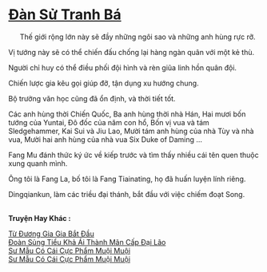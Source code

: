 <a href="https://truyentiki.com/dan-su-tranh-ba.33795/" title="Đàn Sử Tranh Bá"><h1>Đàn Sử Tranh Bá</h1></a><div style="display:table"><img align="right" style="float: left; padding: 10px;" src="https://truyentiki.com/images/story/200x260/33795.jpg" alt="">Thế giới rộng lớn này sẽ đầy những ngôi sao và những anh hùng rực rỡ. <p></p> Vị tướng này sẽ có thể chiến đấu chống lại hàng ngàn quân với một kẻ thù. <p></p> Người chỉ huy có thể điều phối đội hình và rèn giũa linh hồn quân đội. <p></p> Chiến lược gia kêu gọi giúp đỡ, tận dụng xu hướng chung. <p></p> Bộ trưởng văn học cũng đã ổn định, và thời tiết tốt. <p></p> Các anh hùng thời Chiến Quốc, Ba anh hùng thời nhà Hán, Hai mươi bốn tướng của Yuntai, Đô đốc của năm con hổ, Bốn vị vua và tám Sledgehammer, Kai Sui và Jiu Lao, Mười tám anh hùng của nhà Tùy và nhà vua, Mười hai anh hùng của nhà vua Six Duke of Daming ... <p></p> Fang Mu đánh thức ký ức về kiếp trước và tìm thấy nhiều cái tên quen thuộc xung quanh mình. <p></p> Ông tôi là Fang La, bố tôi là Fang Tiainating, họ đã huấn luyện lính riêng. <p></p> Dingqiankun, làm các triều đại thánh, bắt đầu với việc chiếm đoạt Song.</div><p><br><b>Truyện Hay Khác :</b></p><a href="https://truyentiki.com/tu-duong-gia-gia-bat-dau.33794/" alt="Từ Đương Gia Gia Bắt Đầu">Từ Đương Gia Gia Bắt Đầu</a><br/><a href="https://github.com/nownovels/top500/tree/master/truyenhay/33810/" alt="Đoàn Sủng Tiểu Khả Ái Thành Mãn Cấp Đại Lão">Đoàn Sủng Tiểu Khả Ái Thành Mãn Cấp Đại Lão</a><br/><a href="https://www.flickr.com/photos/188164041@N05/49966797278/" alt="Sư Mẫu Có Cái Cực Phẩm Muội Muội">Sư Mẫu Có Cái Cực Phẩm Muội Muội</a><br/><a href="https://www.wattpad.com/story/227870052-s-mu-c-ci-cc-phm-mui-mui" alt="Sư Mẫu Có Cái Cực Phẩm Muội Muội">Sư Mẫu Có Cái Cực Phẩm Muội Muội</a><br/>